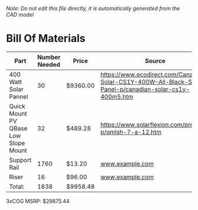 ###### Note: Do not edit this file directly, it is automatically generated from the CAD model 
# Bill Of Materials 
 |Part|Number Needed|Price|Source| 
 |----|----------|-----|-----|
|400 Watt Solar Pannel|30|$9360.00|https://www.ecodirect.com/Canadian-Solar-CS1Y-400W-All-Black-Solar-Panel-p/canadian-solar-cs1y-400m5.htm|
|Quick Mount PV QBase Low Slope Mount|32|$489.28|https://www.solarflexion.com/product-p/qmlsh-7-a-12.htm|
|Support Rail|1760|$13.20|www.example.com|
|Riser|16|$96.00|www.example.com|
|Total: |1838|$9958.48| |

 3xCOG MSRP: $29875.44